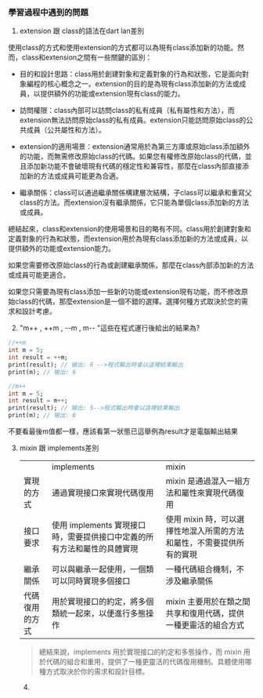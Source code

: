 ### 學習過程中遇到的問題

1. extension 跟 class的語法在dart lan差別

使用class的方式和使用extension的方式都可以為現有class添加新的功能。然而，class和extension之間有一些關鍵的區別：

+ 目的和設計思路：class用於創建對象和定義對象的行為和狀態，它是面向對象編程的核心概念之一。extension的目的是為現有class添加新的方法或成員，以提供額外的功能或extension現有class的能力。

+ 訪問權限：class內部可以訪問class的私有成員（私有屬性和方法），而extension無法訪問原始class的私有成員。extension只能訪問原始class的公共成員（公共屬性和方法）。

+ extension的適用場景：extension通常用於為第三方庫或原始class添加額外的功能，而無需修改原始class的代碼。如果您有權修改原始class的代碼，並且添加新功能不會破壞現有代碼的穩定性和兼容性，那麼在class內部直接添加新的方法或成員可能更為合適。

+ 繼承關係：class可以通過繼承關係構建層次結構，子class可以繼承和重寫父class的方法。而extension沒有繼承關係，它只能為單個class添加新的方法或成員。

總結起來，class和extension的使用場景和目的略有不同。class用於創建對象和定義對象的行為和狀態，而extension用於為現有class添加新的方法或成員，以提供額外的功能或extension能力。

如果您需要修改原始class的行為或創建繼承關係，那麼在class內部添加新的方法或成員可能更適合。

如果您只需要為現有class添加一些新的功能或extension現有功能，而不修改原始class的代碼，那麼extension是一個不錯的選擇。選擇何種方式取決於您的需求和設計考慮。


2. "m++ , ++m , --m , m-- "這些在程式運行後給出的結果為?
   
```dart
//++m
int m = 5;
int result = ++m;
print(result); // 输出: 6 -->程式輸出時會以這裡結果輸出
print(m); // 输出: 6

//m++
int m = 5;
int result = m++;
print(result); // 输出: 5-->程式輸出時會以這裡結果輸出
print(m); // 输出: 6
```
不要看最後m值都一樣，應該看第一狀態已這舉例為result才是電腦輸出結果

3. mixin 跟 implements差別
      
   <table> <tr> 
      <td> </td> <td>implements</td> <td>mixin</td></tr> 
      <tr> 
         <td> 實現的方式 </td> 
         <td> 通過實現接口來實現代碼復用 </td> 
         <td> mixin 是通過混入一組方法和屬性來實現代碼復用 </td > 
    
     </tr>
     <tr>
        <td> 接口要求 </td>
        <td> 使用 implements 實現接口時，需要提供接口中定義的所有方法和屬性的具體實現 </td> 
        <td> 使用 mixin 時，可以選擇性地混入所需的方法和屬性，不需要提供所有的實現 </td > 
     </tr>
     <tr>
        <td> 繼承關係 </td>
        <td> 可以與繼承一起使用，一個類可以同時實現多個接口 </td> 
        <td> 一種代碼組合機制，不涉及繼承關係 </td > 
     </tr>
     <tr>
        <td> 代碼復用的方式 </td>
        <td> 用於實現接口的約定，將多個類統一起來，以便進行多態操作 </td> 
        <td> mixin 主要用於在類之間共享和復用代碼，提供一種更靈活的組合方式 </td > 
     </tr>
  
  </table> 

  > 總結來說，implements 用於實現接口的約定和多態操作，而 mixin 用於代碼的組合和重用，提供了一種更靈活的代碼復用機制。具體使用哪種方式取決於你的需求和設計目標。


4. 
   


   
